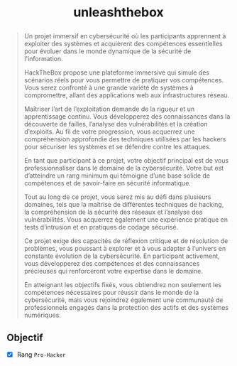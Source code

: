 # <p align="center">unleashthebox</p>

> Un projet immersif en cybersécurité où les participants apprennent à exploiter des systèmes et acquièrent des compétences essentielles pour évoluer dans le monde dynamique de la sécurité de l'information.
>
> HackTheBox propose une plateforme immersive qui simule des scénarios réels pour vous permettre de pratiquer vos compétences. Vous serez confronté à une grande variété de systèmes à compromettre, allant des applications web aux infrastructures réseau.
>
> Maîtriser l’art de l’exploitation demande de la rigueur et un apprentissage continu. Vous développerez des connaissances dans la découverte de failles, l’analyse des vulnérabilités et la création d’exploits. Au fil de votre progression, vous acquerrez une compréhension approfondie des techniques utilisées par les hackers pour sécuriser les systèmes et se défendre contre les attaques.
>
> En tant que participant à ce projet, votre objectif principal est de vous professionnaliser dans le domaine de la cybersécurité. Votre but est d’atteindre un rang minimum qui témoigne d’une base solide de compétences et de savoir-faire en sécurité informatique.
>
> Tout au long de ce projet, vous serez mis au défi dans plusieurs domaines, tels que la maîtrise de différentes techniques de hacking, la compréhension de la sécurité des réseaux et l’analyse des vulnérabilités. Vous acquerrez également une expérience pratique en tests d’intrusion et en pratiques de codage sécurisé.
>
> Ce projet exige des capacités de réflexion critique et de résolution de problèmes, vous poussant à explorer et à vous adapter à l’univers en constante évolution de la cybersécurité. En participant activement, vous développerez des compétences et des connaissances précieuses qui renforceront votre expertise dans le domaine.
>
> En atteignant les objectifs fixés, vous obtiendrez non seulement les compétences nécessaires pour réussir dans le monde de la cybersécurité, mais vous rejoindrez également une communauté de professionnels engagés dans la protection des actifs et des systèmes numériques.

## Objectif

- [x] Rang `Pro-Hacker`
